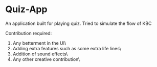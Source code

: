 # Quiz-App
An application built for playing quiz. Tried to simulate the flow of KBC

Contribution required:
1. Any betterment in the UI\
2. Adding extra features such as some extra life lines\
3. Addition of sound effects\
4. Any other creative contribution\
